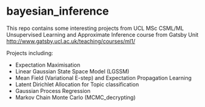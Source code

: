 # bayesian_inference
This repo contains some interesting projects from UCL MSc CSML/ML Unsupervised Learning and Approximate Inference course from Gatsby Unit http://www.gatsby.ucl.ac.uk/teaching/courses/ml1/

Projects including:
 - Expectation Maximisation 
 - Linear Gaussian State Space Model (LGSSM)
 - Mean Field (Variational E-step) and Expectation Propagation Learning 
 - Latent Dirichlet Allocation for Topic classification 
 - Gaussian Process Regression 
 - Markov Chain Monte Carlo (MCMC_decrypting)
 
